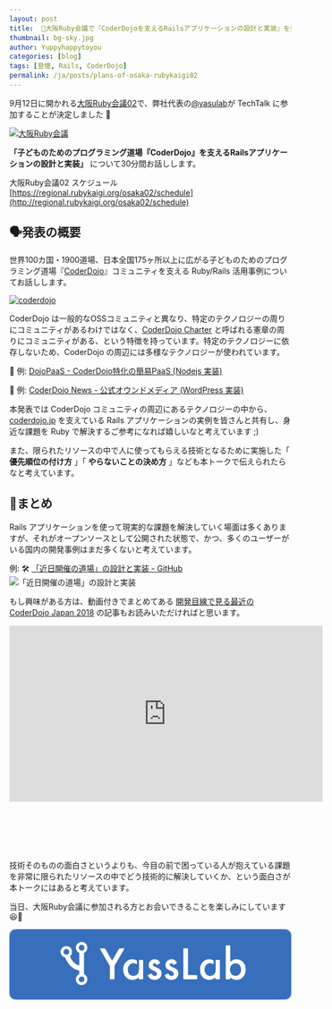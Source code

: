 ```yaml
---
layout: post
title:  💎大阪Ruby会議で『CoderDojoを支えるRailsアプリケーションの設計と実装』を発表します
thumbnail: bg-sky.jpg
author: Yuppyhappytoyou
categories: [blog]
tags: [登壇, Rails, CoderDojo]
permalink: /ja/posts/plans-of-osaka-rubykaigi02
---
```


9月12日に開かれる[大阪Ruby会議02](https://rubykansai.doorkeeper.jp/events/94711)で、弊社代表の[@yasulab](https://twitter.com/yasulab)が TechTalk に参加することが決定しました 🎉

[![大阪Ruby会議](https://i.gyazo.com/f07b81582aca2c6abf96e32cdd32bece.png)](https://rubykansai.github.io/osaka02/)


 **「子どものためのプログラミング道場『CoderDojo』を支えるRailsアプリケーションの設計と実装」** について30分間お話しします。

大阪Ruby会議02 スケジュール
[https://regional.rubykaigi.org/osaka02/schedule](http://regional.rubykaigi.org/osaka02/schedule)

## 🗣発表の概要

世界100カ国・1900道場、日本全国175ヶ所以上に広がる子どものためのプログラミング道場『[CoderDojo](https://coderdojo.jp/)』コミュニティを支える Ruby/Rails 活用事例についてお話しします。

[![coderdojo](https://i.gyazo.com/aea4f7289441517f725b75cf299decf6.png)](https://coderdojo.jp/)

CoderDojo は一般的なOSSコミュニティと異なり、特定のテクノロジーの周りにコミュニティがあるわけではなく、[CoderDojo Charter](https://coderdojo.jp/charter) と呼ばれる憲章の周りにコミュニティがある、という特徴を持っています。特定のテクノロジーに依存しないため、CoderDojo の周辺には多様なテクノロジーが使われています。

🤖 例: [DojoPaaS - CoderDojo特化の簡易PaaS (Nodejs 実装)](https://github.com/coderdojo-japan/dojopaas)

📰 例: [CoderDojo News - 公式オウンドメディア (WordPress 実装)](https://news.coderdojo.jp/)

本発表では CoderDojo コミュニティの周辺にあるテクノロジーの中から、[coderdojo.jp](https://coderdojo.jp/) を支えている Rails アプリケーションの実例を皆さんと共有し、身近な課題を Ruby で解決するご参考になれば嬉しいなと考えています ;)

また、限られたリソースの中で人に使ってもらえる技術となるために実施した「 **優先順位の付け方** 」「 **やらないことの決め方** 」なども本トークで伝えられたらなと考えています。


## 🔖まとめ
Rails アプリケーションを使って現実的な課題を解決していく場面は多くありますが、それがオープンソースとして公開された状態で、かつ、多くのユーザーがいる国内の開発事例はまだ多くないと考えています。

例: 🛠 [「近日開催の道場」の設計と実装 - GitHub](https://github.com/coderdojo-japan/coderdojo.jp/pull/375)
![「近日開催の道場」の設計と実装](https://i.gyazo.com/9685f4244adf3a1f6212cf0395919916.png)


もし興味がある方は、動画付きでまとめてある [開発目線で見る最近の CoderDojo Japan 2018](https://yasslab.jp/ja/posts/coderdojo-japan-2018) の記事もお読みいただければと思います。

<div class="video" style="margin-bottom: 100px;">
  <iframe width="560" height="315" src="https://www.youtube.com/embed/fts1ogmYJ6M?rel=0&autoplay=0&showinfo=0&controls=1&fs=1&modestbranding=0" frameborder="0" allow="accelerometer; autoplay; encrypted-media; gyroscope; picture-in-picture" allowfullscreen></iframe>
</div>

技術そのものの面白さというよりも、今目の前で困っている人が抱えている課題を非常に限られたリソースの中でどう技術的に解決していくか、という面白さが本トークにはあると考えています。

当日、大阪Ruby会議に参加される方とお会いできることを楽しみにしています😆🤚

[![YassLab Inc.](/img/logos/800x200.png)](/)


